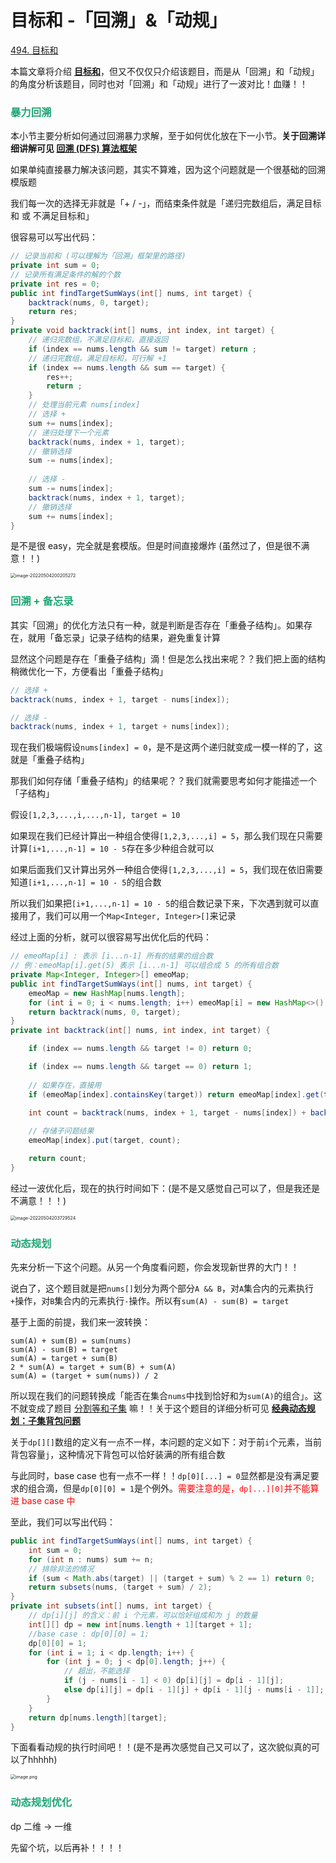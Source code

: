# 目标和 -「回溯」&「动规」

[494. 目标和](https://leetcode-cn.com/problems/target-sum/)



本篇文章将介绍 **[目标和](https://leetcode-cn.com/problems/target-sum/)**，但又不仅仅只介绍该题目，而是从「回溯」和「动规」的角度分析该题目，同时也对「回溯」和「动规」进行了一波对比！血赚！！

### <font color=#1FA774>暴力回溯</font>

本小节主要分析如何通过回溯暴力求解，至于如何优化放在下一小节。**关于回溯详细讲解可见 [回溯 (DFS) 算法框架](./回溯(DFS).html)**

如果单纯直接暴力解决该问题，其实不算难，因为这个问题就是一个很基础的回溯模版题

我们每一次的选择无非就是「+ / -」，而结束条件就是「递归完数组后，满足目标和 或 不满足目标和」

很容易可以写出代码：

```java
// 记录当前和 (可以理解为「回溯」框架里的路径)
private int sum = 0;
// 记录所有满足条件的解的个数
private int res = 0;
public int findTargetSumWays(int[] nums, int target) {
    backtrack(nums, 0, target);
    return res;
}
private void backtrack(int[] nums, int index, int target) {
    // 递归完数组，不满足目标和，直接返回
    if (index == nums.length && sum != target) return ;
    // 递归完数组，满足目标和，可行解 +1
    if (index == nums.length && sum == target) {
        res++;
        return ;
    }
    // 处理当前元素 nums[index]
    // 选择 +
    sum += nums[index];
    // 递归处理下一个元素
    backtrack(nums, index + 1, target);
    // 撤销选择
    sum -= nums[index];
    
    // 选择 -
    sum -= nums[index];
    backtrack(nums, index + 1, target);
    // 撤销选择
    sum += nums[index];
}
```

是不是很 easy，完全就是套模版。但是时间直接爆炸 (虽然过了，但是很不满意！！)

<img src="https://cdn.jsdelivr.net/gh/LFool/image-hosting@master/20220504/2002051651665725RLv0zcimage-20220504200205272.png" alt="image-20220504200205272" style="zoom: 50%;" />

### <font color=#1FA774>回溯 + 备忘录</font>

其实「回溯」的优化方法只有一种，就是判断是否存在「重叠子结构」。如果存在，就用「备忘录」记录子结构的结果，避免重复计算

显然这个问题是存在「重叠子结构」滴！但是怎么找出来呢？？我们把上面的结构稍微优化一下，方便看出「重叠子结构」

```java
// 选择 +
backtrack(nums, index + 1, target - nums[index]);

// 选择 -
backtrack(nums, index + 1, target + nums[index]);
```

现在我们极端假设`nums[index] = 0`，是不是这两个递归就变成一模一样的了，这就是「重叠子结构」

那我们如何存储「重叠子结构」的结果呢？？我们就需要思考如何才能描述一个「子结构」

假设`[1,2,3,...,i,...,n-1], target = 10`

如果现在我们已经计算出一种组合使得`[1,2,3,...,i] = 5`，那么我们现在只需要计算`[i+1,...,n-1] = 10 - 5`存在多少种组合就可以

如果后面我们又计算出另外一种组合使得`[1,2,3,...,i] = 5`，我们现在依旧需要知道`[i+1,...,n-1] = 10 - 5`的组合数

所以我们如果把`[i+1,...,n-1] = 10 - 5`的组合数记录下来，下次遇到就可以直接用了，我们可以用一个`Map<Integer, Integer>[]`来记录

经过上面的分析，就可以很容易写出优化后的代码：

```java
// emeoMap[i] : 表示 [i...n-1] 所有的结果的组合数
// 例：emeoMap[i].get(5) 表示 [i...n-1] 可以组合成 5 的所有组合数
private Map<Integer, Integer>[] emeoMap;
public int findTargetSumWays(int[] nums, int target) {
    emeoMap = new HashMap[nums.length];
    for (int i = 0; i < nums.length; i++) emeoMap[i] = new HashMap<>();
    return backtrack(nums, 0, target);
}
private int backtrack(int[] nums, int index, int target) {

    if (index == nums.length && target != 0) return 0;

    if (index == nums.length && target == 0) return 1;
    
    // 如果存在，直接用
    if (emeoMap[index].containsKey(target)) return emeoMap[index].get(target);

    int count = backtrack(nums, index + 1, target - nums[index]) + backtrack(nums, index + 1, target + nums[index]);
    
    // 存储子问题结果
    emeoMap[index].put(target, count);

    return count; 
}
```

经过一波优化后，现在的执行时间如下：(是不是又感觉自己可以了，但是我还是不满意！！！)

<img src="https://cdn.jsdelivr.net/gh/LFool/image-hosting@master/20220504/2037291651667849VTuTh3image-20220504203729524.png" alt="image-20220504203729524" style="zoom:50%;" />

### <font color=#1FA774>动态规划</font>

先来分析一下这个问题。从另一个角度看问题，你会发现新世界的大门！！

说白了，这个题目就是把`nums[]`划分为两个部分`A && B`，对`A`集合内的元素执行`+`操作，对`B`集合内的元素执行`-`操作。所以有`sum(A) - sum(B) = target`

基于上面的前提，我们来一波转换：

```
sum(A) + sum(B) = sum(nums)
sum(A) - sum(B) = target
sum(A) = target + sum(B)
2 * sum(A) = target + sum(B) + sum(A)
sum(A) = (target + sum(nums)) / 2
```

所以现在我们的问题转换成「能否在集合`nums`中找到恰好和为`sum(A)`的组合」。这不就变成了题目 [分割等和子集](https://leetcode-cn.com/problems/partition-equal-subset-sum/) 嘛！！关于这个题目的详细分析可见 **[经典动态规划：子集背包问题](./经典动态规划：子集背包问题.html)**

关于`dp[][]`数组的定义有一点不一样，本问题的定义如下：对于前`i`个元素，当前背包容量`j`，这种情况下背包可以恰好装满的所有组合数

与此同时，base case 也有一点不一样！！`dp[0][...] = 0`显然都是没有满足要求的组合滴，但是`dp[0][0] = 1`是个例外。<font color='red'>需要注意的是，`dp[...][0]`并不能算进 base case 中</font>

至此，我们可以写出代码：

```java
public int findTargetSumWays(int[] nums, int target) {
    int sum = 0;
    for (int n : nums) sum += n;
    // 排除非法的情况
    if (sum < Math.abs(target) || (target + sum) % 2 == 1) return 0;
    return subsets(nums, (target + sum) / 2);
}
private int subsets(int[] nums, int target) {
    // dp[i][j] 的含义：前 i 个元素，可以恰好组成和为 j 的数量
    int[][] dp = new int[nums.length + 1][target + 1];
    //base case : dp[0][0] = 1;
    dp[0][0] = 1;
    for (int i = 1; i < dp.length; i++) {
        for (int j = 0; j < dp[0].length; j++) {
            // 超出，不能选择
            if (j - nums[i - 1] < 0) dp[i][j] = dp[i - 1][j];
            else dp[i][j] = dp[i - 1][j] + dp[i - 1][j - nums[i - 1]];
        }
    }
    return dp[nums.length][target];
}
```

下面看看动规的执行时间吧！！(是不是再次感觉自己又可以了，这次貌似真的可以了hhhhh)

<img src="https://cdn.jsdelivr.net/gh/LFool/image-hosting@master/20220504/2121381651670498SiBOeN1651670410-TbuLbJ-image.png" alt="image.png" style="zoom:50%;" />

### <font color=#1FA774>动态规划优化</font>

dp 二维 -> 一维

先留个坑，以后再补！！！！